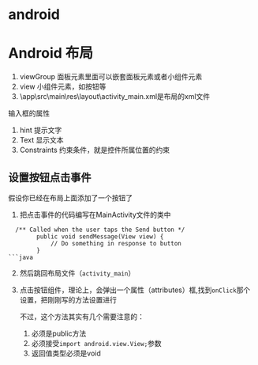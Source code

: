 # android
# Android 布局
1. viewGroup  面板元素里面可以嵌套面板元素或者小组件元素
2. view  小组件元素，如按钮等
3. \app\src\main\res\layout\activity_main.xml是布局的xml文件


输入框的属性
1. hint 提示文字
2. Text 显示文本
3. Constraints 约束条件，就是控件所属位置的约束


## 设置按钮点击事件
假设你已经在布局上面添加了一个按钮了

1. 把点击事件的代码编写在MainActivity文件的类中

```
  /** Called when the user taps the Send button */
        public void sendMessage(View view) {
            // Do something in response to button
        }
​```java

```

2. 然后跳回布局文件（`activity_main`）

3. 点击按钮组件，理论上，会弹出一个属性（attributes）框,找到`onClick`那个设置，把刚刚写的方法设置进行

   不过，这个方法其实有几个需要注意的：

   1. 必须是public方法
   2. 必须接受`import android.view.View;`参数
   3. 返回值类型必须是void